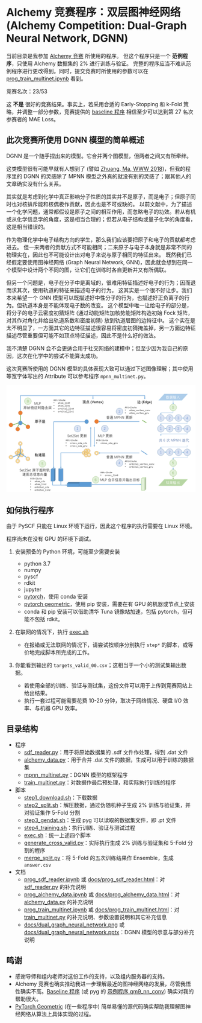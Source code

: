 # Alchemy 竞赛程序：双层图神经网络 (Alchemy Competition: Dual-Graph Neural Network, DGNN)

当前目录是我参加 [Alchemy 竞赛](https://alchemy.tencent.com/) 所使用的程序。
但这个程序只是一个 **范例程序**，只使用 Alchemy 数据集的 2% 进行训练与验证。
完整的程序应当不难从范例程序进行更改得到。同时，提交竞赛时所使用的参数可以在 [prog_train_multinet.ipynb](prog_train_multinet.ipynb) 看到。

竞赛名次：23/53

这 **不是** 很好的竞赛结果。事实上，若采用合适的 Early-Stopping 和 k-Fold 策略，并调整一部分参数，竞赛提供的 [baseline 程序](https://github.com/tencent-alchemy/Alchemy/blob/master/pyg/mpnn.py) 相信至少可以达到第 27 名次参赛者的 MAE Loss。

## 此次竞赛所使用 DGNN 模型的简单概述

DGNN 是一个随手捏出来的模型。它合并两个图模型，但两者之间又有所牵绊。

这类模型很有可能早就有人想到了 (譬如 [Zhuang, Ma, WWW 2018](https://dl.acm.org/citation.cfm?id=3186116))，但我的程序里的 DGNN 的灵感除了 MPNN 模型之外真的就没有别的灵感了；跟其他人的文章确实没有什么关系。

其实就是考虑到化学中真正影响分子性质的其实并不是原子，而是电子；但原子同时也对核排斥能和核偶极作贡献，因此也是不可或缺的。
以前文献中，为了描述一个化学问题，通常都假设是原子之间的相互作用，而忽略电子的功效。若从有机或从化学信息学的角度，这是相当合理的；但若从电子结构或量子化学的角度看，这是相当错误的。

作为物理化学中电子结构方向的学生，那么我们应该要把原子和电子的贡献都考虑进去。
但一来两者的贡献方式不可能相同；二来原子与电子本身就是非常不同的物理实在，因此也不可能设计出对电子来说与原子相同的特征出来。
既然我们已经假定要使用图神经网络 (Graph Neural Network, GNN)，因此就会想到在同一个模型中设计两个不同的图，让它们在训练时各自更新并又有所偶联。

但另一个问题是，电子在分子中是离域的，很难用特征描述好电子的行为；因而退而求其次，使用轨道的特征来描述电子的行为。
这其实是一个很不好让步。我们本来希望一个 GNN 模型可以既描述好中性分子的行为，也描述好正负离子的行为。但轨道本身是不能体现电子数的改变。
这个模型中唯一让给电子的部分是，将分子的电子云密度初猜矩阵 (通过动能矩阵加核势能矩阵构造初始 Fock 矩阵，对其作对角化并给出轨道系数和密度初猜) 放到轨道层图的边特征中。
这个实在是太不明显了，一方面其它的边特征描述很容易将密度初猜掩盖掉，另一方面边特征描述尽管重要但可能不如顶点特征描述，因此不是什么好的做法。

我不清楚 DGNN 会不会更适合用于社交网络的建模中；但至少因为我自己的原因，这次在化学中的尝试不能算太成功。

这次竞赛所使用的 DGNN 模型的具体表现大致可以通过下述图像理解；其中使用等宽字体写出的 Attribute 可以参考程序 `mpnn_multinet.py`。

![DGNN 示意图](docs/dual_graph_neural_network.png)

## 如何执行程序

由于 PySCF 只能在 Linux 环境下运行，因此这个程序的执行需要在 Linux 环境。

程序尚未在没有 GPU 的环境下调试。

1. 安装预备的 Python 环境，可能至少需要安装
    - python 3.7
    - numpy
    - pyscf
    - rdkit
    - jupyter
    - [pytorch](https://pytorch.org/)，使用 conda 安装
    - [pytorch geometric](https://pytorch-geometric.readthedocs.io/en/latest/notes/installation.html)，使用 pip 安装，需要在有 GPU 的机器或节点上安装
    - conda 和 pip 安装可以借助清华 Tuna 镜像站加速，包括 pytorch，但可能不包括 rdkit。

2. 在联网的情况下，执行 [exec.sh](exec.sh)
    - 在报错或无法联网的情况下，请尝试按顺序分别执行 `step*` 的脚本，或等价地完成脚本所完成的工作。

3. 你能看到输出的 `targets_valid_00.csv`；这相当于一个小的测试集输出数据。
    - 若使用全部的训练、验证与测试集，这份文件可以用于上传到竞赛网站上给出结果。
    - 执行一套过程可能需要花费 10-20 分钟，取决于网络情况、硬盘 I/O 效率、与机器 GPU 效率。

## 目录结构

- 程序
    - [sdf_reader.py](sdf_reader.py)：用于将原始数据集的 .sdf 文件作处理，得到 .dat 文件
    - [alchemy_data.py](alchemy_data.py)：用于合并 .dat 文件的数据，生成可以用于训练的数据集
    - [mpnn_multinet.py](mpnn_multinet.py)：DGNN 模型的框架程序
    - [train_multinet.py](train_multinet.py)：对数据作最后预处理，和实际执行训练的程序
- 脚本
    - [step1_download.sh](step1_download.sh)：下载数据
    - [step2_split.sh](step2_split.sh)：解压数据，通过伪随机种子生成 2% 训练与验证集，并对验证集作 5-Fold 分割
    - [step3_gendat.sh](step3_gendat.sh)：生成 pyg 可以读取的数据集文件，即 .pt 文件
    - [step4_training.sh](step4_training.sh)：执行训练、验证与测试过程
    - [exec.sh](exec.sh)：统一上述四个脚本
    - [generate_cross_valid.py](generate_cross_valid.py)：实际执行生成 2% 训练与验证集和 5-Fold 分割的程序
    - [merge_split.py](merge_split.py)：将 5-Fold 的五次训练结果作 Ensemble，生成 `answer.csv`
- 文档
    - [prog_sdf_reader.ipynb](prog_sdf_reader.ipynb) 或 [docs/prog_sdf_reader.html](docs/prog_sdf_reader.html)：对 [sdf_reader.py](sdf_reader.py) 的补充说明
    - [prog_alchemy_data.ipynb](prog_alchemy_data.ipynb) 或 [docs/prog_alchemy_data.html](docs/prog_alchemy_data.html)：对 [alchemy_data.py](alchemy_data.py) 的补充说明
    - [prog_train_multinet.ipynb](prog_train_multinet.ipynb) 或 [docs/prog_train_multinet.html](docs/prog_train_multinet.html)：对 [train_multinet.py](train_multinet.py) 的补充说明、参数设置说明和其它补充信息
    - [docs/dual_graph_neural_network.png](docs/dual_graph_neural_network.png) 或 [docs/dual_graph_neural_network.pptx](docs/dual_graph_neural_network.pptx)：DGNN 模型的示意与部分补充说明

## 鸣谢

- 感谢导师和组内老师对这份工作的支持，以及组内服务器的支持。
- Alchemy 竞赛也确实推动我进一步理解最近的图神经网络的发展，尽管我悟性确实不高。[Baseline 程序](https://github.com/tencent-alchemy/Alchemy/blob/master/pyg/mpnn.py) (或 pyg 的 [示例程序 qm9_nn_conv](https://github.com/rusty1s/pytorch_geometric/blob/master/examples/qm9_nn_conv.py)) 确实对我的帮助很大。
- [PyTorch Geometric](https://github.com/rusty1s/pytorch_geometric) (在一些程序中) 简单易懂的源代码确实帮助我理解图神经网络从算法上具体实现的过程。
